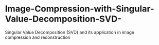 # Image-Compression-with-Singular-Value-Decomposition-SVD-
 Singular Value Decomposition (SVD) and its application in image compression and reconstruction
